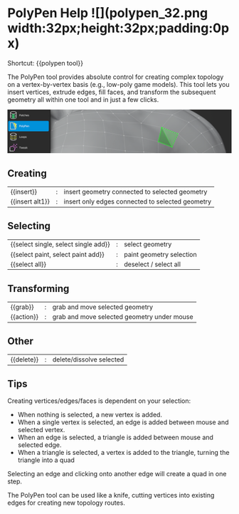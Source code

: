 # PolyPen Help ![](polypen_32.png width:32px;height:32px;padding:0px)

Shortcut: {{polypen tool}}


The PolyPen tool provides absolute control for creating complex topology on a vertex-by-vertex basis (e.g., low-poly game models).
This tool lets you insert vertices, extrude edges, fill faces, and transform the subsequent geometry all within one tool and in just a few clicks.

![](help_polypen.png)

## Creating

|  |  |  |
| --- | --- | --- |
| {{insert}} | : | insert geometry connected to selected geometry |
| {{insert alt1}} | : | insert only edges connected to selected geometry |

## Selecting

|  |  |  |
| --- | --- | --- |
| {{select single, select single add}} | : | select geometry |
| {{select paint, select paint add}} | : | paint geometry selection |
| {{select all}} | : | deselect / select all |


## Transforming

|  |  |  |
| --- | --- | --- |
| {{grab}}   | : | grab and move selected geometry |
| {{action}} | : | grab and move selected geometry under mouse |


## Other

|  |  |  |
| --- | --- | --- |
| {{delete}} | : | delete/dissolve selected |


## Tips

Creating vertices/edges/faces is dependent on your selection:

- When nothing is selected, a new vertex is added.
- When a single vertex is selected, an edge is added between mouse and selected vertex.
- When an edge is selected, a triangle is added between mouse and selected edge.
- When a triangle is selected, a vertex is added to the triangle, turning the triangle into a quad

Selecting an edge and clicking onto another edge will create a quad in one step.

The PolyPen tool can be used like a knife, cutting vertices into existing edges for creating new topology routes.
